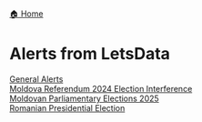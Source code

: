 <a href="{{ '/' | relative_url }}" class="home-button">🏠 Home</a>

# Alerts from LetsData

[General Alerts](https://drive.google.com/drive/folders/1gv5wVTqb1GEv-lESXNQXRjOWJUp7y7ar?usp=drive_link)  
[Moldova Referendum 2024 Election Interference](https://drive.google.com/drive/folders/1mDhW07zEZVtrZyUddnUdGmu6tgo6823F?usp=drive_link)  
[Moldovan Parliamentary Elections 2025](https://drive.google.com/drive/folders/1uvp4zXUy-NuhBePXiA0bRaFrmj8ZwGGM?usp=drive_link)  
[Romanian Presidential Election](https://drive.google.com/drive/folders/1rx4Gc2k7bGhe9AVb_yUTOOgaoHWIFWHf?usp=drive_link)    